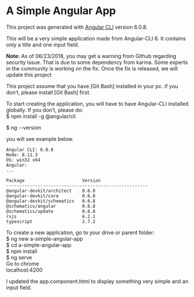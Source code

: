 # A Simple Angular App

This project was generated with [Angular CLI](https://github.com/angular/angular-cli) version 6.0.8.

This will be a very simple application made from Angular-CLI 6.  It contains only a title and one input field.

**Note:** As of 06/23/2018, you may get a warning from Github regarding security issue.  That is due to some dependency from karma.  Some experts in the community is working on the fix.  Once the fix is released, we will update this project 


This project assume that you have [Git Bash] installed in your pc.  if you don’t, please install [Git Bash] first.  

To start creating the application, you will have to have Angular-CLI installed globally.  If you don’t, please do:  
$ npm install -g @angular/cli

$ ng --version

you will see example below.
```
Angular CLI: 6.0.8
Node: 8.11.3
OS: win32 x64
Angular:
...

Package                      Version
------------------------------------------------------
@angular-devkit/architect    0.6.8
@angular-devkit/core         0.6.8
@angular-devkit/schematics   0.6.8
@schematics/angular          0.6.8
@schematics/update           0.6.8
rxjs                         6.2.1
typescript                   2.7.2
``` 

To create a new application, go to your drive or parent folder:  
$ ng new a-simple-angular-app  
$ cd a-simple-angular-app  
$ npm install  
$ ng serve  
Go to chrome   
localhost:4200  

I updated the app.component.html to display something very simple and an input field.

